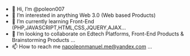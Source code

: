 - 👋 Hi, I’m @poleon007
- 👀 I’m interested in anything Web 3.0 (Web based Products)
- 🌱 I’m currently learning Front-End (PHP,JAVASCRIPT,HTML,CSS,JQUERY,AJAX...
- 💞️ I’m looking to collaborate on Edtech Platforms, Front-End Products & Brainstorming Products ...
- 📫 How to reach me  napoleonmanuel.me@yandex.com ...

<!---
poleon007/poleon007 is a ✨ special ✨ repository because its `README.md` (this file) appears on your GitHub profile.
You can click the Preview link to take a look at your changes.
--->
